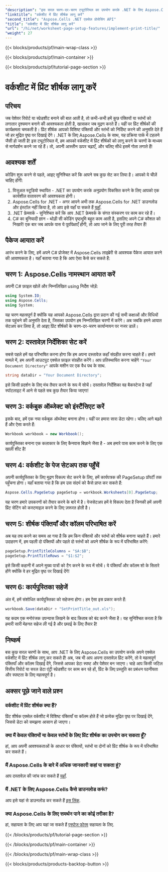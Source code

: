 ```yaml
---
"description": "इस सरल चरण-दर-चरण ट्यूटोरियल का उपयोग करके .NET के लिए Aspose.Cells के साथ Excel वर्कशीट में प्रिंट शीर्षक को लागू करना सीखें।"
"linktitle": "वर्कशीट में प्रिंट शीर्षक लागू करें"
"second_title": "Aspose.Cells .NET एक्सेल प्रोसेसिंग API"
"title": "वर्कशीट में प्रिंट शीर्षक लागू करें"
"url": "/hi/net/worksheet-page-setup-features/implement-print-title/"
"weight": 27
---
```


{{< blocks/products/pf/main-wrap-class >}}

{{< blocks/products/pf/main-container >}}

{{< blocks/products/pf/tutorial-page-section >}}

# वर्कशीट में प्रिंट शीर्षक लागू करें

## परिचय
जब पेशेवर रिपोर्ट या स्प्रेडशीट बनाने की बात आती है, तो कभी-कभी हमें कुछ पंक्तियों या स्तंभों को लगातार दृश्यमान बनाने की आवश्यकता होती है, खासकर जब मुद्रण करते हैं। यहीं पर प्रिंट शीर्षकों की कार्यक्षमता चमकती है। प्रिंट शीर्षक आपको विशिष्ट पंक्तियों और स्तंभों को निर्दिष्ट करने की अनुमति देते हैं जो हर मुद्रित पृष्ठ पर दिखाई देंगे। .NET के लिए Aspose.Cells के साथ, यह प्रक्रिया पार्क में टहलने जैसी हो जाती है! इस ट्यूटोरियल में, हम आपको वर्कशीट में प्रिंट शीर्षकों को लागू करने के चरणों के माध्यम से मार्गदर्शन करने जा रहे हैं। तो, अपनी आस्तीन ऊपर चढ़ाएँ, और चलिए सीधे इसमें गोता लगाते हैं!
## आवश्यक शर्तें
कोडिंग शुरू करने से पहले, आइए सुनिश्चित करें कि आपने सब कुछ सेट कर लिया है। आपको ये चीज़ें चाहिए होंगी:
1. विजुअल स्टूडियो स्थापित - .NET का उपयोग करके अनुप्रयोग विकसित करने के लिए आपको एक कार्यशील वातावरण की आवश्यकता होगी।
2. Aspose.Cells for .NET - अगर आपने अभी तक Aspose.Cells for .NET डाउनलोड और इंस्टॉल नहीं किया है, तो आप इसे यहाँ पा सकते हैं [यहाँ](https://releases.aspose.com/cells/net/).
3. .NET फ्रेमवर्क - सुनिश्चित करें कि आप .NET फ्रेमवर्क के संगत संस्करण पर काम कर रहे हैं।
4. C# का बुनियादी ज्ञान - थोड़ी सी कोडिंग पृष्ठभूमि बहुत काम आती है, इसलिए अपने C# कौशल को निखारें!
एक बार जब आपके पास ये पूर्वापेक्षाएँ होंगी, तो आप जाने के लिए पूरी तरह तैयार हैं!
## पैकेज आयात करें
आरंभ करने के लिए, हमें अपने C# प्रोजेक्ट में Aspose.Cells लाइब्रेरी से आवश्यक पैकेज आयात करने की आवश्यकता है। यहाँ बताया गया है कि आप ऐसा कैसे कर सकते हैं:
## चरण 1: Aspose.Cells नामस्थान आयात करें
अपनी C# फ़ाइल खोलें और निम्नलिखित using निर्देश जोड़ें:
```csharp
using System.IO;
using Aspose.Cells;
using System;
```
यह चरण महत्वपूर्ण है क्योंकि यह आपको Aspose.Cells द्वारा प्रदान की गई सभी कक्षाओं और विधियों तक पहुंचने की अनुमति देता है, जिसका उपयोग हम निम्नलिखित चरणों में करेंगे।
अब जबकि हमने आयात सेटअप कर लिया है, तो आइए प्रिंट शीर्षकों के चरण-दर-चरण कार्यान्वयन पर नजर डालें।
## चरण 2: दस्तावेज़ निर्देशिका सेट करें
सबसे पहले हमें यह परिभाषित करना होगा कि हम अपना दस्तावेज़ कहाँ संग्रहीत करना चाहते हैं। हमारे मामले में, हम अपनी आउटपुट एक्सेल फ़ाइल संग्रहीत करेंगे। आप प्रतिस्थापित करना चाहेंगे `"Your Document Directory"` आपके मशीन पर एक वैध पथ के साथ.
```csharp
string dataDir = "Your Document Directory";
```
इसे किसी प्रदर्शन के लिए मंच तैयार करने के रूप में सोचें। दस्तावेज़ निर्देशिका वह बैकस्टेज है जहाँ स्पॉटलाइट में आने से पहले सब कुछ तैयार किया जाएगा!
## चरण 3: वर्कबुक ऑब्जेक्ट को इंस्टैंसिएट करें
इसके बाद, हमें एक नया वर्कबुक ऑब्जेक्ट बनाना होगा। यहीं पर हमारा सारा डेटा रहेगा। चलिए आगे बढ़ते हैं और ऐसा करते हैं:
```csharp
Workbook workbook = new Workbook();
```
कार्यपुस्तिका बनाना एक कलाकार के लिए कैनवास बिछाने जैसा है - अब हमारे पास काम करने के लिए एक खाली शीट है!
## चरण 4: वर्कशीट के पेज सेटअप तक पहुँचें
अपनी कार्यपुस्तिका के लिए मुद्रण विकल्प सेट करने के लिए, हमें कार्यपत्रक की PageSetup प्रॉपर्टी तक पहुँचना होगा। यहाँ बताया गया है कि हम उस संदर्भ को कैसे प्राप्त कर सकते हैं:
```csharp
Aspose.Cells.PageSetup pageSetup = workbook.Worksheets[0].PageSetup;
```
यह चरण हमारे उपकरणों को तैयार करने के बारे में है। पेजसेटअप हमें वे विकल्प देता है जिनकी हमें अपनी प्रिंट सेटिंग को कस्टमाइज़ करने के लिए ज़रूरत होती है।
## चरण 5: शीर्षक पंक्तियाँ और कॉलम परिभाषित करें
अब यह तय करने का समय आ गया है कि हम किन पंक्तियों और स्तंभों को शीर्षक बनाना चाहते हैं। हमारे उदाहरण में, हम पहली दो पंक्तियों और पहले दो स्तंभों को अपने शीर्षक के रूप में परिभाषित करेंगे:
```csharp
pageSetup.PrintTitleColumns = "$A:$B";
pageSetup.PrintTitleRows = "$1:$2";
```
इसे किसी कहानी में अपने मुख्य पात्रों को टैग करने के रूप में सोचें। ये पंक्तियाँ और कॉलम शो के सितारे होंगे क्योंकि वे हर मुद्रित पृष्ठ पर दिखाई देंगे!
## चरण 6: कार्यपुस्तिका सहेजें
अंत में, हमें संशोधित कार्यपुस्तिका को सहेजना होगा। हम ऐसा इस प्रकार करते हैं:
```csharp
workbook.Save(dataDir + "SetPrintTitle_out.xls");
```
यह कदम एक मनोरंजक उपन्यास लिखने के बाद किताब को बंद करने जैसा है। यह सुनिश्चित करता है कि हमारी सारी मेहनत सहेज ली गई है और छपाई के लिए तैयार है!
## निष्कर्ष
बस कुछ सरल चरणों के साथ, आप .NET के लिए Aspose.Cells का उपयोग करके अपने एक्सेल वर्कशीट में प्रिंट शीर्षक लागू कर सकते हैं! अब, जब भी आप अपना दस्तावेज़ प्रिंट करेंगे, तो वे महत्वपूर्ण पंक्तियाँ और कॉलम दिखाई देंगे, जिससे आपका डेटा स्पष्ट और पेशेवर बन जाएगा। चाहे आप किसी जटिल वित्तीय रिपोर्ट या सरल डेटा एंट्री स्प्रेडशीट पर काम कर रहे हों, प्रिंट के लिए प्रस्तुति का प्रबंधन पठनीयता और स्पष्टता के लिए महत्वपूर्ण है। 
## अक्सर पूछे जाने वाले प्रश्न
### वर्कशीट में प्रिंट शीर्षक क्या हैं?
प्रिंट शीर्षक एक्सेल वर्कशीट में विशिष्ट पंक्तियाँ या कॉलम होते हैं जो प्रत्येक मुद्रित पृष्ठ पर दिखाई देंगे, जिससे डेटा को समझना आसान हो जाएगा।
### क्या मैं केवल पंक्तियों या केवल स्तंभों के लिए प्रिंट शीर्षक का उपयोग कर सकता हूँ?
हां, आप अपनी आवश्यकताओं के आधार पर पंक्तियों, स्तंभों या दोनों को प्रिंट शीर्षक के रूप में परिभाषित कर सकते हैं।
### मैं Aspose.Cells के बारे में अधिक जानकारी कहां पा सकता हूं?
आप दस्तावेज़ की जांच कर सकते हैं [यहाँ](https://reference.aspose.com/cells/net/).
### मैं .NET के लिए Aspose.Cells कैसे डाउनलोड करूं?
आप इसे यहां से डाउनलोड कर सकते हैं [इस लिंक](https://releases.aspose.com/cells/net/).
### क्या Aspose.Cells के लिए समर्थन पाने का कोई तरीका है?
हां, सहायता के लिए आप यहां जा सकते हैं [एस्पोज फोरम](https://forum.aspose.com/c/cells/9) सहायता के लिए.

{{< /blocks/products/pf/tutorial-page-section >}}

{{< /blocks/products/pf/main-container >}}

{{< /blocks/products/pf/main-wrap-class >}}

{{< blocks/products/products-backtop-button >}}
